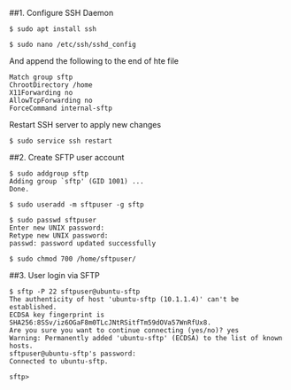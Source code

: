 ##1. Configure SSH Daemon
```
$ sudo apt install ssh

$ sudo nano /etc/ssh/sshd_config
```

And append the following to the end of hte file
```
Match group sftp
ChrootDirectory /home
X11Forwarding no
AllowTcpForwarding no
ForceCommand internal-sftp
```
Restart SSH server to apply new changes
```
$ sudo service ssh restart
```

##2. Create SFTP user account
```
$ sudo addgroup sftp
Adding group `sftp' (GID 1001) ...
Done.

$ sudo useradd -m sftpuser -g sftp

$ sudo passwd sftpuser
Enter new UNIX password: 
Retype new UNIX password: 
passwd: password updated successfully

$ sudo chmod 700 /home/sftpuser/
```

##3. User login via SFTP
```
$ sftp -P 22 sftpuser@ubuntu-sftp
The authenticity of host 'ubuntu-sftp (10.1.1.4)' can't be established.
ECDSA key fingerprint is SHA256:8SSv/iz6OGaF8m0TLcJNtRSitfTm59dOVa57WnRfUx8.
Are you sure you want to continue connecting (yes/no)? yes
Warning: Permanently added 'ubuntu-sftp' (ECDSA) to the list of known hosts.
sftpuser@ubuntu-sftp's password: 
Connected to ubuntu-sftp.

sftp>
```